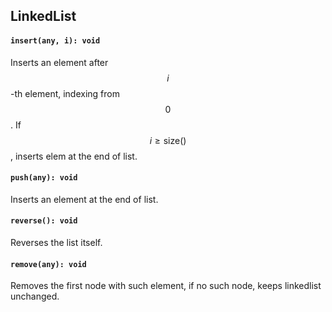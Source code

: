 <a name="t"></a>

<a name="linkedlist"></a>
## LinkedList
#### `insert(any, i): void`
Inserts an element after $$i$$-th element, indexing from $$0$$. If $$i \geq \text{size()}$$, 
inserts elem at the end of list.
#### `push(any): void`
Inserts an element at the end of list.
#### `reverse(): void`
Reverses the list itself.
#### `remove(any): void`
Removes the first node with such element, if no such node, keeps linkedlist unchanged.

<!--[Back to top](#t)-->